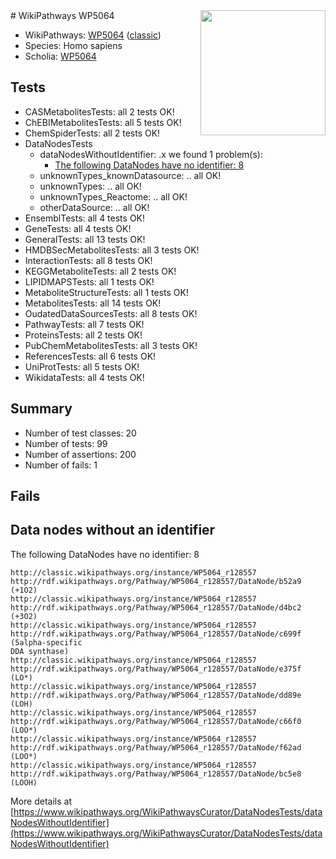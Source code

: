 <img style="float: right; width: 200px" src="https://upload.wikimedia.org/wikipedia/commons/thumb/8/83/Wplogo_with_text_500.png/640px-Wplogo_with_text_500.png" />
# WikiPathways WP5064

* WikiPathways: [WP5064](https://wikipathways.org/pathways/WP5064) ([classic](https://classic.wikipathways.org/instance/WP5064))
* Species: Homo sapiens
* Scholia: [WP5064](https://scholia.toolforge.org/wikipathways/WP5064)
## Tests
* CASMetabolitesTests: all 2 tests OK!
* ChEBIMetabolitesTests: all 5 tests OK!
* ChemSpiderTests: all 2 tests OK!
* DataNodesTests
    * dataNodesWithoutIdentifier: .x we found 1 problem(s):
        * [The following DataNodes have no identifier: 8](#d2d32fa7)
    * unknownTypes_knownDatasource: .. all OK!
    * unknownTypes: .. all OK!
    * unknownTypes_Reactome: .. all OK!
    * otherDataSource: .. all OK!
* EnsemblTests: all 4 tests OK!
* GeneTests: all 4 tests OK!
* GeneralTests: all 13 tests OK!
* HMDBSecMetabolitesTests: all 3 tests OK!
* InteractionTests: all 8 tests OK!
* KEGGMetaboliteTests: all 2 tests OK!
* LIPIDMAPSTests: all 1 tests OK!
* MetaboliteStructureTests: all 1 tests OK!
* MetabolitesTests: all 14 tests OK!
* OudatedDataSourcesTests: all 8 tests OK!
* PathwayTests: all 7 tests OK!
* ProteinsTests: all 2 tests OK!
* PubChemMetabolitesTests: all 3 tests OK!
* ReferencesTests: all 6 tests OK!
* UniProtTests: all 5 tests OK!
* WikidataTests: all 4 tests OK!


## Summary

* Number of test classes: 20
* Number of tests: 99
* Number of assertions: 200
* Number of fails: 1

## Fails

<a name="d2d32fa7" />

## Data nodes without an identifier

The following DataNodes have no identifier: 8
```
http://classic.wikipathways.org/instance/WP5064_r128557 http://rdf.wikipathways.org/Pathway/WP5064_r128557/DataNode/b52a9 (+1O2)
http://classic.wikipathways.org/instance/WP5064_r128557 http://rdf.wikipathways.org/Pathway/WP5064_r128557/DataNode/d4bc2 (+3O2)
http://classic.wikipathways.org/instance/WP5064_r128557 http://rdf.wikipathways.org/Pathway/WP5064_r128557/DataNode/c699f (5alpha-specific
DDA synthase)
http://classic.wikipathways.org/instance/WP5064_r128557 http://rdf.wikipathways.org/Pathway/WP5064_r128557/DataNode/e375f (LO*)
http://classic.wikipathways.org/instance/WP5064_r128557 http://rdf.wikipathways.org/Pathway/WP5064_r128557/DataNode/dd89e (LOH)
http://classic.wikipathways.org/instance/WP5064_r128557 http://rdf.wikipathways.org/Pathway/WP5064_r128557/DataNode/c66f0 (LOO*)
http://classic.wikipathways.org/instance/WP5064_r128557 http://rdf.wikipathways.org/Pathway/WP5064_r128557/DataNode/f62ad (LOO*)
http://classic.wikipathways.org/instance/WP5064_r128557 http://rdf.wikipathways.org/Pathway/WP5064_r128557/DataNode/bc5e8 (LOOH)
```

More details at [https://www.wikipathways.org/WikiPathwaysCurator/DataNodesTests/dataNodesWithoutIdentifier](https://www.wikipathways.org/WikiPathwaysCurator/DataNodesTests/dataNodesWithoutIdentifier)

